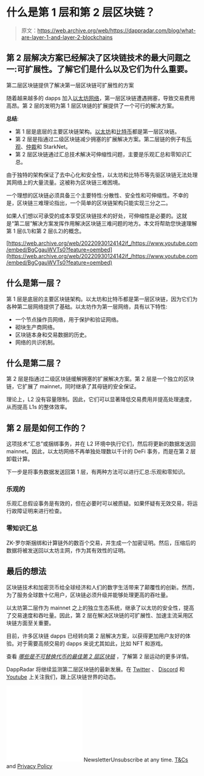 # 什么是第 1 层和第 2 层区块链？

> 原文：<https://web.archive.org/web/https://dappradar.com/blog/what-are-layer-1-and-layer-2-blockchains>

## 第 2 层解决方案已经解决了区块链技术的最大问题之一:可扩展性。了解它们是什么以及它们为什么重要。

第二层区块链提供了解决第一层区块链可扩展性的方案

随着越来越多的 dapps 加入[以太坊网络](https://web.archive.org/web/20220930124142/https://dappradar.com/rankings/protocol/ethereum)，第一层区块链遭遇拥塞，导致交易费用高昂。第 2 层的发明为第 1 层区块链的扩展提供了一个可行的解决方案。

**总结**:

*   第 1 层是底层的主要区块链架构。[以太坊](https://web.archive.org/web/20220930124142/https://dappradar.com/rankings/protocol/ethereum)和[比特币](https://web.archive.org/web/20220930124142/https://dappradar.com/hub/token/eth/WBTC?from=0x2260fac5e5542a773aa44fbcfedf7c193bc2c599)都是第一层区块链。
*   第 2 层是指通过二级区块链减少拥塞的扩展解决方案。第二层链的例子有[乐观](https://web.archive.org/web/20220930124142/https://dappradar.com/rankings/protocol/optimism)、[仲裁](https://web.archive.org/web/20220930124142/https://dappradar.com/ethereum/other/arbitrum)和 StarkNet。
*   第 2 层区块链通过汇总技术解决可伸缩性问题，主要是乐观汇总和零知识汇总。

由于独特的架构保证了去中心化和安全性，以太坊和比特币等先驱区块链无法处理其网络上的大量流量。这被称为区块链三难困境。

一个理想的区块链必须具备三个主要特性:分散性、安全性和可伸缩性。不幸的是，区块链三难理论指出，一个简单的区块链架构只能实现三分之二。

如果人们想以可承受的成本享受区块链技术的好处，可伸缩性是必要的。这就是“第二层”解决方案发挥作用解决区块链三难问题的地方。本文将帮助您快速理解第 1 层(L1)和第 2 层(L2)的概念。

[https://web.archive.org/web/20220930124142if_/https://www.youtube.com/embed/BgCgauWVTs0?feature=oembed](https://web.archive.org/web/20220930124142if_/https://www.youtube.com/embed/BgCgauWVTs0?feature=oembed)

## 什么是第一层？

第 1 层是底层的主要区块链架构。以太坊和比特币都是第一层区块链，因为它们为各种第二层网络提供了基础。以太坊作为第一层网络，具有以下特性:

*   一个节点操作员网络，用于保护和验证网络。
*   砌块生产商网络。
*   区块链本身和交易数据的历史。
*   网络的共识机制。

## 什么是第二层？

第 2 层是指通过二级区块链缓解拥塞的扩展解决方案。第 2 层是一个独立的区块链，它扩展了 mainnet，同时继承了其母链的安全保证。

理论上，L2 没有容量限制。因此，它们可以显著降低交易费用并提高处理速度，从而提高 L1s 的整体效率。

## 第 2 层是如何工作的？

这项技术“汇总”或捆绑事务，并在 L2 环境中执行它们，然后将更新的数据发送回 mainnet。因此，以太坊网络不再单独处理数以千计的 DeFi 事务，而是在第 2 层卸载计算。

下一步是将事务数据发送回第 1 层，有两种方法可以进行汇总:乐观和零知识。

### 乐观的

乐观汇总假设事务是有效的，但在必要时可以被质疑。如果怀疑有无效交易，将运行故障证明来进行检查。

### 零知识汇总

ZK-罗尔斯捆绑和计算链外的数百个交易，并生成一个加密证明。然后，压缩后的数据将被发送回以太坊主网，作为其有效性的证明。

## 最后的想法

区块链技术和加密货币给全球经济和人们的数字生活带来了颠覆性的创新。然而，为了服务全球数十亿用户，区块链必须升级并能够处理更高的吞吐量。

以太坊第二层作为 mainnet 之上的独立生态系统，继承了以太坊的安全性，提高了交易速度和吞吐量。因此，第 2 层在解决区块链的可扩展性、加速主流采用区块链方面至关重要。

目前，许多区块链 dapps 已经转向第 2 层解决方案，以获得更加用户友好的体验。对于需要高频交易的 dapps 来说尤其如此，比如 NFT 和游戏。

查看 [*哪些是不可替换代币的最佳第 2 层区块链*](https://web.archive.org/web/20220930124142/https://dappradar.com/blog/what-are-the-best-layer-2-blockchains-for-non-fungible-tokens) ，了解第 2 层运动的更多详情。

DappRadar 将继续监测第二层区块链的最新发展。在 [Twitter](https://web.archive.org/web/20220930124142/https://twitter.com/dappradar) 、 [Discord](https://web.archive.org/web/20220930124142/https://discord.gg/4ybbssrHkm) 和 [Youtube](https://web.archive.org/web/20220930124142/https://www.youtube.com/c/DappRadar) 上关注我们，跟上区块链世界的动态。

![](img/6d5a4a2d609c56e1a5771717e54ba759.png) NewsletterUnsubscribe at any time. [T&Cs](https://web.archive.org/web/20220930124142/https://dappradar.com/terms) and [Privacy Policy](https://web.archive.org/web/20220930124142/https://dappradar.com/privacy-policy)